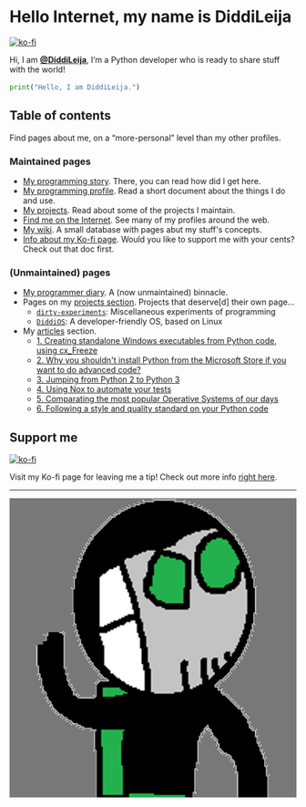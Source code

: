# Hello Internet, my name is DiddiLeija

[![ko-fi](https://ko-fi.com/img/githubbutton_sm.svg)](https://ko-fi.com/G2G3AL6D6)

Hi, I am **[@DiddiLeija](https://github.com/DiddiLeija)**, I’m a Python developer who is ready to
share stuff with the world!

```python
print("Hello, I am DiddiLeija.")
```

## Table of contents

Find pages about me, on a “more-personal” level than my other profiles.

### Maintained pages

- [My programming story](my_story). There, you can read how did I get here.
- [My programming profile](profile). Read a short document about the things I do and use.
- [My projects](projects). Read about some of the projects I maintain.
- [Find me on the Internet](find_me). See many of my profiles around the web.
- [My wiki](wiki). A small database with pages abut my stuff's concepts.
- [Info about my Ko-fi page](kofi). Would you like to support me with your cents? Check out that doc first.

### (Unmaintained) pages

- [My programmer diary](diary). A (now unmaintained) binnacle.
- Pages on my [projects section](legacy_projects/). Projects that deserve\[d\] their own page...
  - [`dirty-experiments`](legacy_projects/dirty_experiments): Miscellaneous experiments of programming
  - [`DiddiOS`](legacy_projects/diddios): A developer-friendly OS, based on Linux
- My [articles](articles/) section.
  - [1. Creating standalone Windows executables from Python code, using cx\_Freeze](articles/article-01)
  - [2. Why you shouldn't install Python from the Microsoft Store if you want to do advanced code?](articles/article-02)
  - [3. Jumping from Python 2 to Python 3](articles/article-03)
  - [4. Using Nox to automate your tests](articles/article-04)
  - [5. Comparating the most popular Operative Systems of our days](articles/article-05)
  - [6. Following a style and quality standard on your Python code](articles/article-06)

## Support me

[![ko-fi](https://ko-fi.com/img/githubbutton_sm.svg)](https://ko-fi.com/G2G3AL6D6)

Visit my Ko-fi page for leaving me a tip! Check out more info [right here](kofi).

----

<!-- TODO: Update this image with a cleaner one! -->
![Diddi's Full Image](Diddi3.png)

<!-- TODO: Get another license! -->
<!--
----

_This site (and its components) is licensed under the [MIT license](license_notice)._
-->
